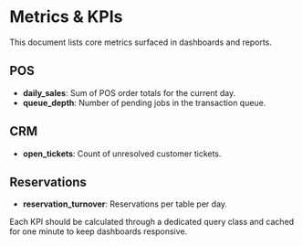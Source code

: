 # Metrics & KPIs

This document lists core metrics surfaced in dashboards and reports.

## POS

- **daily_sales**: Sum of POS order totals for the current day.
- **queue_depth**: Number of pending jobs in the transaction queue.

## CRM

- **open_tickets**: Count of unresolved customer tickets.

## Reservations

- **reservation_turnover**: Reservations per table per day.

Each KPI should be calculated through a dedicated query class and cached for
one minute to keep dashboards responsive.

